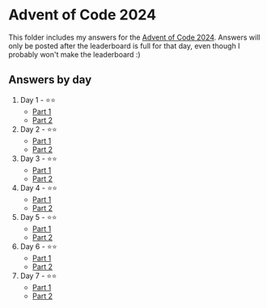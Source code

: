 # Advent of Code 2024

This folder includes my answers for the [Advent of Code 2024](https://adventofcode.com/). Answers will only be posted after the leaderboard is full for that day, even though I probably won't make the leaderboard :)

## Answers by day

1. Day 1 - ⭐️⭐️
    - [Part 1](day-01/part-1.py)
    - [Part 2](day-01/part-2.py)
2. Day 2 - ⭐️⭐️
    - [Part 1](day-02/part-1.py)
    - [Part 2](day-02/part-2.py)
3. Day 3 - ⭐️⭐️
    - [Part 1](day-03/part-1.py)
    - [Part 2](day-03/part-2.py)
4. Day 4 - ⭐️⭐️
    - [Part 1](day-04/part-1.py)
    - [Part 2](day-04/part-2.py)
5. Day 5 - ⭐️⭐️
    - [Part 1](day-05/part-1.py)
    - [Part 2](day-05/part-2.py)
6. Day 6 - ⭐️⭐️
    - [Part 1](day-06/part-1.py)
    - [Part 2](day-06/part-2.py)
7. Day 7 - ⭐️⭐️
    - [Part 1](day-07/part-1.py)
    - [Part 2](day-07/part-2.py)
